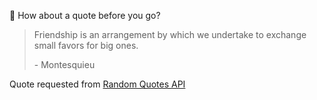 📣 How about a quote before you go?

> Friendship is an arrangement by which we undertake to exchange small favors for big ones.
>
> <p>- Montesquieu</p>

Quote requested from [Random Quotes API](https://github.com/lukePeavey/quotable)
